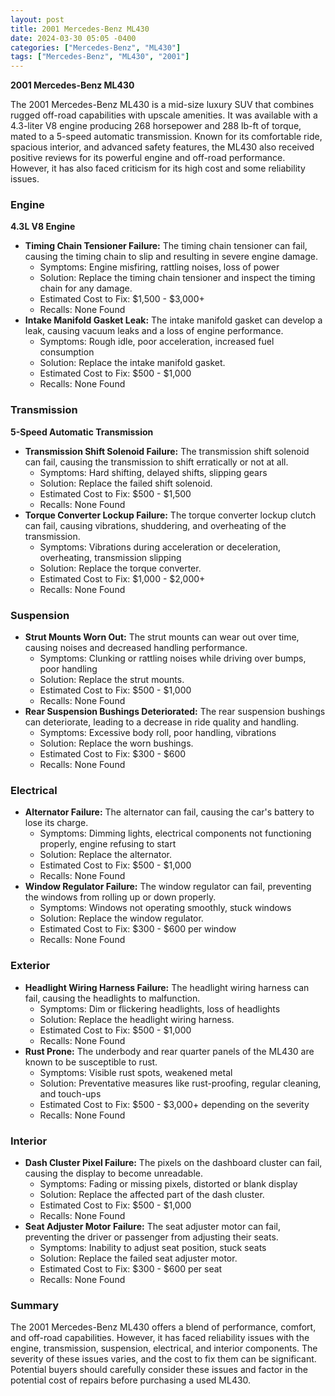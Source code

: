 ```yaml
---
layout: post
title: 2001 Mercedes-Benz ML430
date: 2024-03-30 05:05 -0400
categories: ["Mercedes-Benz", "ML430"]
tags: ["Mercedes-Benz", "ML430", "2001"]
---
```

**2001 Mercedes-Benz ML430**

The 2001 Mercedes-Benz ML430 is a mid-size luxury SUV that combines rugged off-road capabilities with upscale amenities. It was available with a 4.3-liter V8 engine producing 268 horsepower and 288 lb-ft of torque, mated to a 5-speed automatic transmission. Known for its comfortable ride, spacious interior, and advanced safety features, the ML430 also received positive reviews for its powerful engine and off-road performance. However, it has also faced criticism for its high cost and some reliability issues.

### **Engine**

**4.3L V8 Engine**

* **Timing Chain Tensioner Failure:** The timing chain tensioner can fail, causing the timing chain to slip and resulting in severe engine damage.
    * Symptoms: Engine misfiring, rattling noises, loss of power
    * Solution: Replace the timing chain tensioner and inspect the timing chain for any damage.
    * Estimated Cost to Fix: $1,500 - $3,000+
    * Recalls: None Found
* **Intake Manifold Gasket Leak:** The intake manifold gasket can develop a leak, causing vacuum leaks and a loss of engine performance.
    * Symptoms: Rough idle, poor acceleration, increased fuel consumption
    * Solution: Replace the intake manifold gasket.
    * Estimated Cost to Fix: $500 - $1,000
    * Recalls: None Found

### **Transmission**

**5-Speed Automatic Transmission**

* **Transmission Shift Solenoid Failure:** The transmission shift solenoid can fail, causing the transmission to shift erratically or not at all.
    * Symptoms: Hard shifting, delayed shifts, slipping gears
    * Solution: Replace the failed shift solenoid.
    * Estimated Cost to Fix: $500 - $1,500
    * Recalls: None Found
* **Torque Converter Lockup Failure:** The torque converter lockup clutch can fail, causing vibrations, shuddering, and overheating of the transmission.
    * Symptoms: Vibrations during acceleration or deceleration, overheating, transmission slipping
    * Solution: Replace the torque converter.
    * Estimated Cost to Fix: $1,000 - $2,000+
    * Recalls: None Found

### **Suspension**

* **Strut Mounts Worn Out:** The strut mounts can wear out over time, causing noises and decreased handling performance.
    * Symptoms: Clunking or rattling noises while driving over bumps, poor handling
    * Solution: Replace the strut mounts.
    * Estimated Cost to Fix: $500 - $1,000
    * Recalls: None Found
* **Rear Suspension Bushings Deteriorated:** The rear suspension bushings can deteriorate, leading to a decrease in ride quality and handling.
    * Symptoms: Excessive body roll, poor handling, vibrations
    * Solution: Replace the worn bushings.
    * Estimated Cost to Fix: $300 - $600
    * Recalls: None Found

### **Electrical**

* **Alternator Failure:** The alternator can fail, causing the car's battery to lose its charge.
    * Symptoms: Dimming lights, electrical components not functioning properly, engine refusing to start
    * Solution: Replace the alternator.
    * Estimated Cost to Fix: $500 - $1,000
    * Recalls: None Found
* **Window Regulator Failure:** The window regulator can fail, preventing the windows from rolling up or down properly.
    * Symptoms: Windows not operating smoothly, stuck windows
    * Solution: Replace the window regulator.
    * Estimated Cost to Fix: $300 - $600 per window
    * Recalls: None Found

### **Exterior**

* **Headlight Wiring Harness Failure:** The headlight wiring harness can fail, causing the headlights to malfunction.
    * Symptoms: Dim or flickering headlights, loss of headlights
    * Solution: Replace the headlight wiring harness.
    * Estimated Cost to Fix: $500 - $1,000
    * Recalls: None Found
* **Rust Prone:** The underbody and rear quarter panels of the ML430 are known to be susceptible to rust.
    * Symptoms: Visible rust spots, weakened metal
    * Solution: Preventative measures like rust-proofing, regular cleaning, and touch-ups
    * Estimated Cost to Fix: $500 - $3,000+ depending on the severity
    * Recalls: None Found

### **Interior**

* **Dash Cluster Pixel Failure:** The pixels on the dashboard cluster can fail, causing the display to become unreadable.
    * Symptoms: Fading or missing pixels, distorted or blank display
    * Solution: Replace the affected part of the dash cluster.
    * Estimated Cost to Fix: $500 - $1,000
    * Recalls: None Found
* **Seat Adjuster Motor Failure:** The seat adjuster motor can fail, preventing the driver or passenger from adjusting their seats.
    * Symptoms: Inability to adjust seat position, stuck seats
    * Solution: Replace the failed seat adjuster motor.
    * Estimated Cost to Fix: $300 - $600 per seat
    * Recalls: None Found

### **Summary**

The 2001 Mercedes-Benz ML430 offers a blend of performance, comfort, and off-road capabilities. However, it has faced reliability issues with the engine, transmission, suspension, electrical, and interior components. The severity of these issues varies, and the cost to fix them can be significant. Potential buyers should carefully consider these issues and factor in the potential cost of repairs before purchasing a used ML430.
